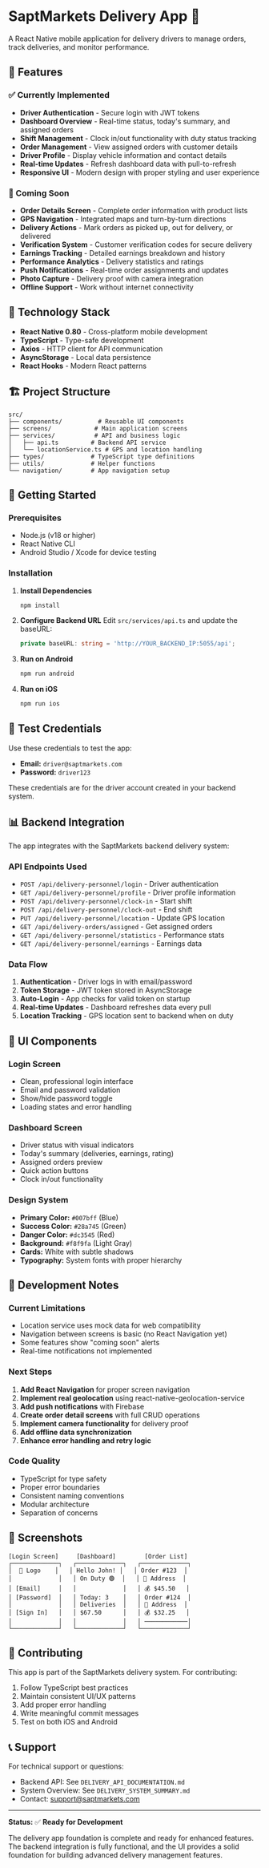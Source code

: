 # SaptMarkets Delivery App 🚛

A React Native mobile application for delivery drivers to manage orders, track deliveries, and monitor performance.

## 📱 Features

### ✅ Currently Implemented
- **Driver Authentication** - Secure login with JWT tokens
- **Dashboard Overview** - Real-time status, today's summary, and assigned orders
- **Shift Management** - Clock in/out functionality with duty status tracking
- **Order Management** - View assigned orders with customer details
- **Driver Profile** - Display vehicle information and contact details
- **Real-time Updates** - Refresh dashboard data with pull-to-refresh
- **Responsive UI** - Modern design with proper styling and user experience

### 🚧 Coming Soon
- **Order Details Screen** - Complete order information with product lists
- **GPS Navigation** - Integrated maps and turn-by-turn directions
- **Delivery Actions** - Mark orders as picked up, out for delivery, or delivered
- **Verification System** - Customer verification codes for secure delivery
- **Earnings Tracking** - Detailed earnings breakdown and history
- **Performance Analytics** - Delivery statistics and ratings
- **Push Notifications** - Real-time order assignments and updates
- **Photo Capture** - Delivery proof with camera integration
- **Offline Support** - Work without internet connectivity

## 🔧 Technology Stack

- **React Native 0.80** - Cross-platform mobile development
- **TypeScript** - Type-safe development
- **Axios** - HTTP client for API communication
- **AsyncStorage** - Local data persistence
- **React Hooks** - Modern React patterns

## 🏗️ Project Structure

```
src/
├── components/          # Reusable UI components
├── screens/            # Main application screens
├── services/           # API and business logic
│   ├── api.ts         # Backend API service
│   └── locationService.ts # GPS and location handling
├── types/             # TypeScript type definitions
├── utils/             # Helper functions
└── navigation/        # App navigation setup
```

## 🚀 Getting Started

### Prerequisites
- Node.js (v18 or higher)
- React Native CLI
- Android Studio / Xcode for device testing

### Installation

1. **Install Dependencies**
   ```bash
   npm install
   ```

2. **Configure Backend URL**
   Edit `src/services/api.ts` and update the baseURL:
   ```typescript
   private baseURL: string = 'http://YOUR_BACKEND_IP:5055/api';
   ```

3. **Run on Android**
   ```bash
   npm run android
   ```

4. **Run on iOS**
   ```bash
   npm run ios
   ```

## 🔐 Test Credentials

Use these credentials to test the app:

- **Email:** `driver@saptmarkets.com`
- **Password:** `driver123`

These credentials are for the driver account created in your backend system.

## 📊 Backend Integration

The app integrates with the SaptMarkets backend delivery system:

### API Endpoints Used
- `POST /api/delivery-personnel/login` - Driver authentication
- `GET /api/delivery-personnel/profile` - Driver profile information
- `POST /api/delivery-personnel/clock-in` - Start shift
- `POST /api/delivery-personnel/clock-out` - End shift
- `PUT /api/delivery-personnel/location` - Update GPS location
- `GET /api/delivery-orders/assigned` - Get assigned orders
- `GET /api/delivery-personnel/statistics` - Performance stats
- `GET /api/delivery-personnel/earnings` - Earnings data

### Data Flow
1. **Authentication** - Driver logs in with email/password
2. **Token Storage** - JWT token stored in AsyncStorage
3. **Auto-Login** - App checks for valid token on startup
4. **Real-time Updates** - Dashboard refreshes data every pull
5. **Location Tracking** - GPS location sent to backend when on duty

## 🎨 UI Components

### Login Screen
- Clean, professional login interface
- Email and password validation
- Show/hide password toggle
- Loading states and error handling

### Dashboard Screen
- Driver status with visual indicators
- Today's summary (deliveries, earnings, rating)
- Assigned orders preview
- Quick action buttons
- Clock in/out functionality

### Design System
- **Primary Color:** `#007bff` (Blue)
- **Success Color:** `#28a745` (Green)
- **Danger Color:** `#dc3545` (Red)
- **Background:** `#f8f9fa` (Light Gray)
- **Cards:** White with subtle shadows
- **Typography:** System fonts with proper hierarchy

## 🔧 Development Notes

### Current Limitations
- Location service uses mock data for web compatibility
- Navigation between screens is basic (no React Navigation yet)
- Some features show "coming soon" alerts
- Real-time notifications not implemented

### Next Steps
1. **Add React Navigation** for proper screen navigation
2. **Implement real geolocation** using react-native-geolocation-service
3. **Add push notifications** with Firebase
4. **Create order detail screens** with full CRUD operations
5. **Implement camera functionality** for delivery proof
6. **Add offline data synchronization**
7. **Enhance error handling and retry logic**

### Code Quality
- TypeScript for type safety
- Proper error boundaries
- Consistent naming conventions
- Modular architecture
- Separation of concerns

## 📱 Screenshots

```
[Login Screen]     [Dashboard]        [Order List]
┌─────────────┐   ┌─────────────┐   ┌─────────────┐
│  🚛 Logo    │   │ Hello John! │   │ Order #123  │
│             │   │ On Duty 🟢  │   │ 📍 Address  │
│ [Email]     │   │             │   │ 💰 $45.50   │
│ [Password]  │   │ Today: 3    │   │ Order #124  │
│             │   │ Deliveries  │   │ 📍 Address  │
│ [Sign In]   │   │ $67.50      │   │ 💰 $32.25   │
│             │   │             │   │ ────────────│
└─────────────┘   └─────────────┘   └─────────────┘
```

## 🤝 Contributing

This app is part of the SaptMarkets delivery system. For contributing:

1. Follow TypeScript best practices
2. Maintain consistent UI/UX patterns
3. Add proper error handling
4. Write meaningful commit messages
5. Test on both iOS and Android

## 📞 Support

For technical support or questions:
- Backend API: See `DELIVERY_API_DOCUMENTATION.md`
- System Overview: See `DELIVERY_SYSTEM_SUMMARY.md`
- Contact: support@saptmarkets.com

---

**Status:** ✅ **Ready for Development**

The delivery app foundation is complete and ready for enhanced features. The backend integration is fully functional, and the UI provides a solid foundation for building advanced delivery management features. 